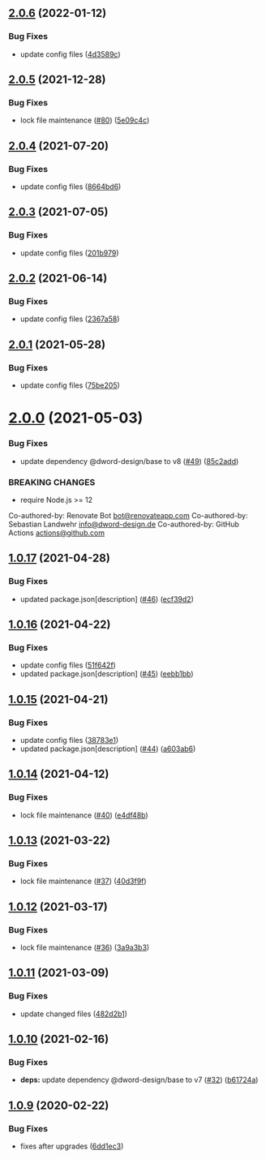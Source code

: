 ## [2.0.6](https://github.com/dword-design/bake-local-date-to-utc/compare/v2.0.5...v2.0.6) (2022-01-12)


### Bug Fixes

* update config files ([4d3589c](https://github.com/dword-design/bake-local-date-to-utc/commit/4d3589c959badfe84be19a7c17a57618beba5777))

## [2.0.5](https://github.com/dword-design/bake-local-date-to-utc/compare/v2.0.4...v2.0.5) (2021-12-28)


### Bug Fixes

* lock file maintenance ([#80](https://github.com/dword-design/bake-local-date-to-utc/issues/80)) ([5e09c4c](https://github.com/dword-design/bake-local-date-to-utc/commit/5e09c4cbf83a5a3c43ff7b6b695657492ea9456d))

## [2.0.4](https://github.com/dword-design/bake-local-date-to-utc/compare/v2.0.3...v2.0.4) (2021-07-20)


### Bug Fixes

* update config files ([8664bd6](https://github.com/dword-design/bake-local-date-to-utc/commit/8664bd63ee75db6c15d12cb7dc0247a5eb347559))

## [2.0.3](https://github.com/dword-design/bake-local-date-to-utc/compare/v2.0.2...v2.0.3) (2021-07-05)


### Bug Fixes

* update config files ([201b979](https://github.com/dword-design/bake-local-date-to-utc/commit/201b9799cbc9bc8ba966a8944422db435131c1c4))

## [2.0.2](https://github.com/dword-design/bake-local-date-to-utc/compare/v2.0.1...v2.0.2) (2021-06-14)


### Bug Fixes

* update config files ([2367a58](https://github.com/dword-design/bake-local-date-to-utc/commit/2367a588b0113d6416ed3162cb18b25b3536da69))

## [2.0.1](https://github.com/dword-design/bake-local-date-to-utc/compare/v2.0.0...v2.0.1) (2021-05-28)


### Bug Fixes

* update config files ([75be205](https://github.com/dword-design/bake-local-date-to-utc/commit/75be205e8a8f7b4e67c8e3b994aae33ea584c29d))

# [2.0.0](https://github.com/dword-design/bake-local-date-to-utc/compare/v1.0.17...v2.0.0) (2021-05-03)


### Bug Fixes

* update dependency @dword-design/base to v8 ([#49](https://github.com/dword-design/bake-local-date-to-utc/issues/49)) ([85c2add](https://github.com/dword-design/bake-local-date-to-utc/commit/85c2add43fb808800302a88eb20490b3e18612e9))


### BREAKING CHANGES

* require Node.js >= 12

Co-authored-by: Renovate Bot <bot@renovateapp.com>
Co-authored-by: Sebastian Landwehr <info@dword-design.de>
Co-authored-by: GitHub Actions <actions@github.com>

## [1.0.17](https://github.com/dword-design/bake-local-date-to-utc/compare/v1.0.16...v1.0.17) (2021-04-28)


### Bug Fixes

* updated package.json[description] ([#46](https://github.com/dword-design/bake-local-date-to-utc/issues/46)) ([ecf39d2](https://github.com/dword-design/bake-local-date-to-utc/commit/ecf39d21eea058188f0ab7d53c8e570485d3c0ce))

## [1.0.16](https://github.com/dword-design/bake-local-date-to-utc/compare/v1.0.15...v1.0.16) (2021-04-22)


### Bug Fixes

* update config files ([51f642f](https://github.com/dword-design/bake-local-date-to-utc/commit/51f642ff781a7f0dfb2a4cf1e0d85a07d13f4336))
* updated package.json[description] ([#45](https://github.com/dword-design/bake-local-date-to-utc/issues/45)) ([eebb1bb](https://github.com/dword-design/bake-local-date-to-utc/commit/eebb1bb20fe3c135b628cd97a40b029085446ab3))

## [1.0.15](https://github.com/dword-design/bake-local-date-to-utc/compare/v1.0.14...v1.0.15) (2021-04-21)


### Bug Fixes

* update config files ([38783e1](https://github.com/dword-design/bake-local-date-to-utc/commit/38783e18d6c867275dd383573322d2063588324c))
* updated package.json[description] ([#44](https://github.com/dword-design/bake-local-date-to-utc/issues/44)) ([a603ab6](https://github.com/dword-design/bake-local-date-to-utc/commit/a603ab6429a5e9d15167d74cb5c46044ef96963a))

## [1.0.14](https://github.com/dword-design/bake-local-date-to-utc/compare/v1.0.13...v1.0.14) (2021-04-12)


### Bug Fixes

* lock file maintenance ([#40](https://github.com/dword-design/bake-local-date-to-utc/issues/40)) ([e4df48b](https://github.com/dword-design/bake-local-date-to-utc/commit/e4df48b6f152dbd50f01a3f1fd1e57c1d361f4cc))

## [1.0.13](https://github.com/dword-design/bake-local-date-to-utc/compare/v1.0.12...v1.0.13) (2021-03-22)


### Bug Fixes

* lock file maintenance ([#37](https://github.com/dword-design/bake-local-date-to-utc/issues/37)) ([40d3f9f](https://github.com/dword-design/bake-local-date-to-utc/commit/40d3f9f5027124f09eb322f0752ca3afdc688105))

## [1.0.12](https://github.com/dword-design/bake-local-date-to-utc/compare/v1.0.11...v1.0.12) (2021-03-17)


### Bug Fixes

* lock file maintenance ([#36](https://github.com/dword-design/bake-local-date-to-utc/issues/36)) ([3a9a3b3](https://github.com/dword-design/bake-local-date-to-utc/commit/3a9a3b3ed3d6d592cb7de4d8dcbbe76f162c57d2))

## [1.0.11](https://github.com/dword-design/bake-local-date-to-utc/compare/v1.0.10...v1.0.11) (2021-03-09)


### Bug Fixes

* update changed files ([482d2b1](https://github.com/dword-design/bake-local-date-to-utc/commit/482d2b124f8de8ddc1c199c1bdcc5366bf6e9db1))

## [1.0.10](https://github.com/dword-design/bake-local-date-to-utc/compare/v1.0.9...v1.0.10) (2021-02-16)


### Bug Fixes

* **deps:** update dependency @dword-design/base to v7 ([#32](https://github.com/dword-design/bake-local-date-to-utc/issues/32)) ([b61724a](https://github.com/dword-design/bake-local-date-to-utc/commit/b61724a3f21db3bbe439215ee097e94f3609d03e))

## [1.0.9](https://github.com/dword-design/bake-local-date-to-utc/compare/v1.0.8...v1.0.9) (2020-02-22)


### Bug Fixes

* fixes after upgrades ([6dd1ec3](https://github.com/dword-design/bake-local-date-to-utc/commit/6dd1ec36e46c384bb85831ae923e6e4bb65d82ae))
